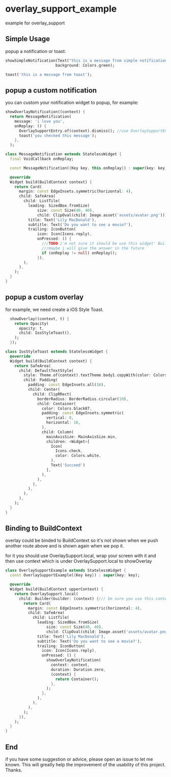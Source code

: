 # overlay_support_example

example for overlay_support

## Simple Usage

popup a notification or toast:

```dart
showSimpleNotification(Text("this is a message from simple notification"),
                      background: Colors.green);

toast('this is a message from toast');

```

## popup a custom notification

you can custom your notification widget to popup, for example:

```dart
showOverlayNotification((context) {
  return MessageNotification(
    message: 'i love you',
    onReplay: () {
      OverlaySupportEntry.of(context).dismiss(); //use OverlaySupportEntry to dismiss overlay
      toast('you checked this message');
    },
  );
```

```dart MessageNotification Class
class MessageNotification extends StatelessWidget {
  final VoidCallback onReplay;

  const MessageNotification({Key key, this.onReplay}) : super(key: key);

  @override
  Widget build(BuildContext context) {
    return Card(
      margin: const EdgeInsets.symmetric(horizontal: 4),
      child: SafeArea(
        child: ListTile(
          leading: SizedBox.fromSize(
              size: const Size(40, 40),
              child: ClipOval(child: Image.asset('assets/avatar.png'))),
          title: Text('Lily MacDonald'),
          subtitle: Text('Do you want to see a movie?'),
          trailing: IconButton(
              icon: Icon(Icons.reply),
              onPressed: () {
                ///TODO i'm not sure it should be use this widget' BuildContext to create a Dialog
                ///maybe i will give the answer in the future
                if (onReplay != null) onReplay();
              }),
        ),
      ),
    );
  }
}
```

## popup a custom overlay

for example, we need create a iOS Style Toast.

```dart
  showOverlay((context, t) {
    return Opacity(
      opacity: t,
      child: IosStyleToast(),
    );
  });
```

```dart
class IosStyleToast extends StatelessWidget {
  @override
  Widget build(BuildContext context) {
    return SafeArea(
      child: DefaultTextStyle(
        style: Theme.of(context).textTheme.body1.copyWith(color: Colors.white),
        child: Padding(
          padding: const EdgeInsets.all(16),
          child: Center(
            child: ClipRRect(
              borderRadius: BorderRadius.circular(10),
              child: Container(
                color: Colors.black87,
                padding: const EdgeInsets.symmetric(
                  vertical: 8,
                  horizontal: 16,
                ),
                child: Column(
                  mainAxisSize: MainAxisSize.min,
                  children: <Widget>[
                    Icon(
                      Icons.check,
                      color: Colors.white,
                    ),
                    Text('Succeed')
                  ],
                ),
              ),
            ),
          ),
        ),
      ),
    );
  }
}

```

## Binding to BuildContext

overlay could be binded to BuildContext so it's not shown when we push another route above and is shown again when we pop it.

for it you should use OverlaySupport.local, wrap your screen with it and then use context which is under OverlaySupport.local to showOverlay

```dart OverlaySupport.local example
class OverlaySupportExample extends StatelessWidget {
  const OverlaySupportExample({Key key}) : super(key: key);

  @override
  Widget build(BuildContext upperContext) {
    return OverlaySupport.local(
      child: Builder(builder: (context) {/// be sure you use this context and not upperContext 
        return Card(
          margin: const EdgeInsets.symmetric(horizontal: 4),
          child: SafeArea(
            child: ListTile(
              leading: SizedBox.fromSize(
                  size: const Size(40, 40),
                  child: ClipOval(child: Image.asset('assets/avatar.png'))),
              title: Text('Lily MacDonald'),
              subtitle: Text('Do you want to see a movie?'),
              trailing: IconButton(
                icon: Icon(Icons.reply),
                onPressed: () {
                  showOverlayNotification(
                    context: context,
                    duration: Duration.zero,
                    (context) {
                      return Container();
                    },
                  );
                },
              ),
            ),
          ),
        );
      }),
    );
  }
}
```

## End

if you have some suggestion or advice, please open an issue to let me known. 
This will greatly help the improvement of the usability of this project.
Thanks.
